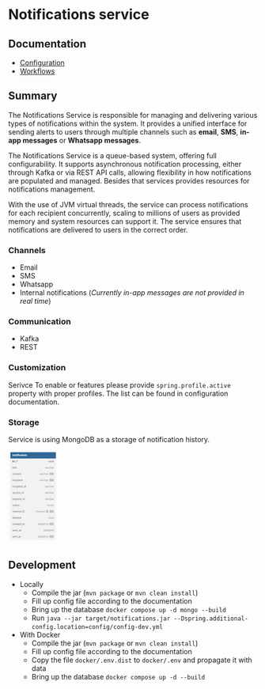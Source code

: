 # Notifications service

## Documentation
- [Configuration](./doc/configuration/config.md)
- [Workflows](./doc/workflows/workflows.md)


## Summary

The Notifications Service is responsible for managing and delivering various types of notifications within the system.
It provides a unified interface for sending alerts to users through multiple channels such as <b>email</b>, <b>SMS</b>, <b>in-app messages</b> or <b>Whatsapp messages</b>.

The Notifications Service is a queue-based system, offering full configurability. 
It supports asynchronous notification processing, either through Kafka or via REST API calls, allowing flexibility in how notifications are populated and managed.
Besides that services provides resources for notifications management.

With the use of JVM virtual threads, the service can process notifications for each recipient concurrently, scaling to millions of users as provided memory and system resources can support it. The service ensures that notifications are delivered to users in the correct order.

### Channels
- Email
- SMS
- Whatsapp
- Internal notifications (<i>Currently in-app messages are not provided in real time</i>)


### Communication
- Kafka
- REST


### Customization
Serivce
To enable or features please provide `spring.profile.active` property with proper profiles. The list can be found in configuration documentation.

### Storage
Service is using MongoDB as a storage of notification history.

![img.png](doc/images/db_schema.png)

## Development
- Locally
    - Compile the jar (`mvn package` or `mvn clean install`)
    - Fill up config file according to the documentation
    - Bring up the database `docker compose up -d mongo --build`
    - Run `java --jar target/notifications.jar --Dspring.additional-config.location=config/config-dev.yml`
- With Docker
    - Compile the jar (`mvn package` or `mvn clean install`)
    - Fill up config file according to the documentation
    - Copy the file `docker/.env.dist` to `docker/.env` and propagate it with data
    - Bring up the database `docker compose up -d --build`


